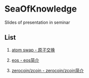 # SeaOfKnowledge
Slides of presentation in seminar

## List

1. [atom swap - 原子交换](./atomic%20swap/slide.md)

2. [eos - eos简介](./eos/outline.md)

3. [zerocoin/zcoin - zerocoin/zcoin简介](./Zerocoin&Zcoin/Zerocoin.md)